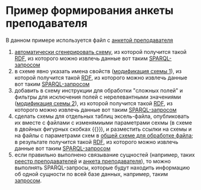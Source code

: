 # Пример формирования анкеты преподавателя

В данном примере используется файл с [анкетой преподавателя](/example/xlsx/Хоботов_Лев_Евгеньевич.xlsx)

1. [автоматически сгенерировать схему](/xq/schema.xq), из которой получится такой [RDF](/example/RDF/RDF-example.xml), из которого можно извлечь данные вот таким [SPARQL-запросом](/example/SPARQL/SPARQL-example.rq)
1. в схеме явно указать имена свойств ([модификация схемы 1](/example/schemas/schema-example-1.json)), из которой получится такой [RDF](/example/RDF/RDF-example-1.xml), из которого можно извлечь данные вот таким [SPARQL-запросом](/example/SPARQL/SPARQL-example1.rq)
1. добавить в схему инструкции для обработки "сложных полей" и фильтры для исключения полей с нерелевантными значениями ([модификация схемы 2](/example/schemas/schema-example-2.json)), из которой получится такой [RDF](/example/RDF/RDF-example-2.xml), из которого можно извлечь данные вот таким [SPARQL-запросом](/example/SPARQL/SPARQL-example-2.rq)
1. сделать схемы для отдельных таблиц эксель-файла, опубликовать их вместе с файлами с изменямиыми параметрами сехмы (в схеме в двойных фигурных скобках {{}}), и разместить ссылки на схемы и на файлы с параметрами схем в [общей схеме для обработке файла](/example/schemas/schema-file-example.json); в результате получится такой [RDF](/example/RDF/RDF-example-3-file.xml), из которого можно извлечь данные вот таким [SPARQL-запросом](/example/SPARQL/SPARQL-example-3.rq)
1. если правильно выполнено связывание сущностей (например, таких [реестр преподавателей](/example/schemas/schema-список-ппс.json) и [анкета преподавателя](/example/schemas/schema-example-2.json)), то можно выполнять SPARQL-запросы, которые будут находить информацию об одной сущности по всей базе данных, например, таким [запросом](/example/SPARQL/SPARQL-example-4.rq).
